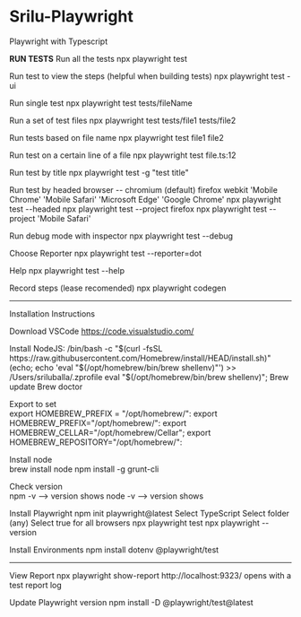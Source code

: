 # Srilu-Playwright
Playwright with Typescript

**RUN TESTS**
Run all the tests
    npx playwright test

Run test to view the steps (helpful when building tests)
    npx playwright test -ui

Run single test
    npx playwright test tests/fileName

Run a set of test files
    npx playwright test tests/file1 tests/file2

Run tests based on file name
    npx playwright test file1 file2

Run test on a certain line of a file
    npx playwright test file.ts:12

Run test by title
    npx playwright test -g "test title"

Run test by headed browser 
-- chromium (default) firefox webkit 'Mobile Chrome' 'Mobile Safari' 'Microsoft Edge' 'Google Chrome'
    npx playwright test --headed
    npx playwright test --project firefox
    npx playwright test --project 'Mobile Safari'

Run debug mode with inspector
    npx playwright test --debug

Choose Reporter
    npx playwright test --reporter=dot

Help
    npx playwright test --help

Record steps (lease recomended)
    npx playwright codegen   


--------------------------------------
Installation Instructions

Download VSCode https://code.visualstudio.com/

Install NodeJS:
    /bin/bash -c "$(curl -fsSL https://raw.githubusercontent.com/Homebrew/install/HEAD/install.sh)"
    (echo; echo 'eval "$(/opt/homebrew/bin/brew shellenv)"') >> /Users/sriluballa/.zprofile
    eval "$(/opt/homebrew/bin/brew shellenv)";
    Brew update
    Brew doctor

Export to set     
    export HOMEBREW_PREFIX = "/opt/homebrew/":
    export HOMEBREW_PREFIX="/opt/homebrew/":
    export HOMEBREW_CELLAR="/opt/homebrew/Cellar";
    export HOMEBREW_REPOSITORY="/opt/homebrew/":  
    
Install node    
    brew install node
    npm install -g grunt-cli
    
Check version    
    npm -v --> version shows
    node -v --> version shows

Install Playwright
    npm init playwright@latest
        Select TypeScript
        Select folder (any)
        Select true for all browsers
    npx playwright test
    npx playwright --version

Install Environments
    npm install dotenv @playwright/test 


--------------------------
View Report
    npx playwright show-report 
            http://localhost:9323/ opens with a test report log

Update Playwright version
    npm install -D @playwright/test@latest





    

